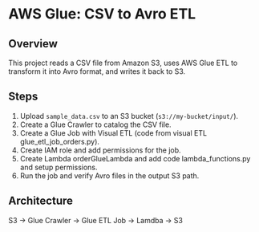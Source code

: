 # AWS Glue: CSV to Avro ETL

## Overview
This project reads a CSV file from Amazon S3, uses AWS Glue ETL to transform it into Avro format, and writes it back to S3.

## Steps
1. Upload `sample_data.csv` to an S3 bucket (`s3://my-bucket/input/`).
2. Create a Glue Crawler to catalog the CSV file.
3. Create a Glue Job with Visual ETL (code from visual ETL glue_etl_job_orders.py).
4. Create IAM role and add permissions for the job.
5. Create Lambda orderGlueLambda and add code lambda_functions.py and setup permissions.
6. Run the job and verify Avro files in the output S3 path.

## Architecture
S3 → Glue Crawler → Glue ETL Job → Lamdba → S3
